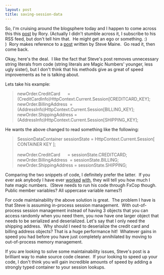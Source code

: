 ```yaml
---
layout: post
title: saving-session-data
---
```

So, I'm cruising around the blogsphere today and I happen to come across
this this [post](http://neopoleon.com/blog/posts/1608.aspx) by Rory.
(Actually I didn't stumble across it, I subscribe to his RSS feed, but
don't tell him that.  He might get an ego or something. :) )  Rory makes
reference to a
[post](http://hyperthink.net/blog/PermaLink.aspx?guid=6d6c9a73-42a1-4fec-86a1-e0e58a410eb4)
written by Steve Maine.  Go read it, then come back.

Okay, here's the deal.  I like the fact that Steve's post removes
unnecessary string literals from code (string literals are Magic
Numbers' younger, less ugly sister), but I don't think that his methods
give as great of speed improvements as he is talking about.

Lets take his example:

> newOrder.CreditCard      =
> (CreditCardInfo)HttpContext.Current.Session[CREDITCARD\_KEY];\
> newOrder.BillingAddress  =
> (AddressInfo)HttpContext.Current.Session[BILLING\_KEY];\
> newOrder.ShippingAddress =
> (AddressInfo)HttpContext.Current.Session[SHIPPING\_KEY];

He wants the above changed to read something like the following:

> SessionDataContainer sessionState = HttpContext.Current.Session[
> CONTAINER KEY ];\
> \
> newOrder.CreditCard      = sessionState.CREDITCARD;\
> newOrder.BillingAddress  = sessionState.BILLING;\
> newOrder.ShippingAddress = sessionState.SHIPPING;

Comparing the two snippets of code, I definitely prefer the latter.  If
you ever ask anybody I have ever [worked](http://blogs.geekdojo.net/jez)
[with](http://blogs.geekdojo.net/richard), they will tell you how much I
hate magic numbers.  (Steve needs to run his code through FxCop though. 
Public member variables? All uppercase variable names?)

For code maintainability the above solution is great.  The problem I
have is that Steve is assuming in-process session management.  With
out-of-process session management instead of having 3 objects that you
can access randomly when you need them, you now have one larger object
that needs to be serialized and deserialized. Let's say that I only need
the shipping address.  Why should I need to deserialize the credit card
and billing address objects? That is a huge performance hit! 
Whatever gains in speed you had before you have just completely
annihilated by moving to out-of-process memory management.

If you are looking to solve some maintainability issues, Steve's post is
a brilliant way to make source code cleaner.  If your looking to speed
up your code, I don't think you will gain incredible amounts of speed by
adding a strongly typed container to your session lookups.
